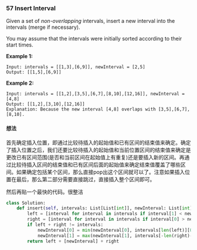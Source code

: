 ### 57 Insert Interval

Given a set of *non-overlapping* intervals, insert a new interval into the intervals (merge if necessary).

You may assume that the intervals were initially sorted according to their start times.

**Example 1:**

```
Input: intervals = [[1,3],[6,9]], newInterval = [2,5]
Output: [[1,5],[6,9]]
```

**Example 2:**

```
Input: intervals = [[1,2],[3,5],[6,7],[8,10],[12,16]], newInterval = [4,8]
Output: [[1,2],[3,10],[12,16]]
Explanation: Because the new interval [4,8] overlaps with [3,5],[6,7],[8,10].
```

#### 想法

首先确定插入位置，即通过比较待插入的起始值和已有区间的结束值来确定。确定了插入位置之后，我们还要比较待插入的起始值和当前位置区间的结束值来确定是更改已有区间范围(是否和当前区间在起始值上有重复)还是要插入新的区间。再通过比较待插入区间的结束值和已有区间后面的起始值来确定结束值覆盖了哪些区间。如果确定包括某个区间，那么直接pop出这个区间就可以了。注意如果插入位置在最后，那么第二部分需要直接跳过，直接插入整个区间即可。

然后再贴一个最快的代码。很整洁

```python
class Solution:
    def insert(self, intervals: List[List[int]], newInterval: List[int]) -> List[List[int]]:
        left = [interval for interval in intervals if interval[1] < newInterval[0]]
        right = [interval for interval in intervals if interval[0] > newInterval[1]]
        if left + right != intervals:
            newInterval[0] = min(newInterval[0], intervals[len(left)][0])
            newInterval[1] = max(newInterval[1], intervals[-len(right)-1][1])
        return left + [newInterval] + right
```

